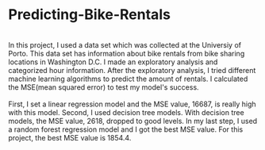# Predicting-Bike-Rentals
<br>
In this project, I used a data set which was collected at the Universiy of Porto. This data set has information about bike rentals from bike sharing locations in Washington D.C. 
I made an exploratory analysis and categorized hour information. After the exploratory analysis, I tried different machine learning algorithms to predict the amount of rentals. 
I calculated the MSE(mean squared error) to test my model's success.
<br>
<br>
First, I set a linear regression model and the MSE value, 16687, is really high with this model. Second, I used decision tree models. With decision tree models, the MSE value, 2618, dropped to good levels.
In my last step, I used a random forest regression model and I got the best MSE value. For this project, the best MSE value is 1854.4.
